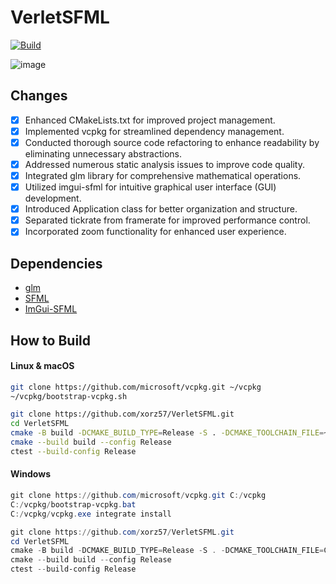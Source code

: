 # VerletSFML

[![Build](https://github.com/xorz57/VerletSFML/actions/workflows/Build.yml/badge.svg)](https://github.com/xorz57/VerletSFML/actions/workflows/Build.yml)

![image](https://github.com/xorz57/VerletSFML/assets/84932056/78b7a699-0d83-4411-a54d-53938ae0a5b8)

## Changes
- [x] Enhanced CMakeLists.txt for improved project management.
- [x] Implemented vcpkg for streamlined dependency management.
- [x] Conducted thorough source code refactoring to enhance readability by eliminating unnecessary abstractions.
- [x] Addressed numerous static analysis issues to improve code quality.
- [x] Integrated glm library for comprehensive mathematical operations.
- [x] Utilized imgui-sfml for intuitive graphical user interface (GUI) development.
- [x] Introduced Application class for better organization and structure.
- [x] Separated tickrate from framerate for improved performance control.
- [x] Incorporated zoom functionality for enhanced user experience.

## Dependencies

- [glm](https://github.com/g-truc/glm)
- [SFML](https://github.com/SFML/SFML)
- [ImGui-SFML](https://github.com/SFML/imgui-sfml)

## How to Build

#### Linux & macOS

```bash
git clone https://github.com/microsoft/vcpkg.git ~/vcpkg
~/vcpkg/bootstrap-vcpkg.sh

git clone https://github.com/xorz57/VerletSFML.git
cd VerletSFML
cmake -B build -DCMAKE_BUILD_TYPE=Release -S . -DCMAKE_TOOLCHAIN_FILE=~/vcpkg/scripts/buildsystems/vcpkg.cmake
cmake --build build --config Release
ctest --build-config Release
```

#### Windows

```powershell
git clone https://github.com/microsoft/vcpkg.git C:/vcpkg
C:/vcpkg/bootstrap-vcpkg.bat
C:/vcpkg/vcpkg.exe integrate install

git clone https://github.com/xorz57/VerletSFML.git
cd VerletSFML
cmake -B build -DCMAKE_BUILD_TYPE=Release -S . -DCMAKE_TOOLCHAIN_FILE=C:/vcpkg/scripts/buildsystems/vcpkg.cmake
cmake --build build --config Release
ctest --build-config Release
```
